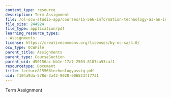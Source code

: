 ```yaml
---
content_type: resource
description: Term Assignment
file: /ol-ocw-studio-app/courses/15-566-information-technology-as-an-integrating-force-in-manufacturing-spring-2003/f104a9da578d3a429020606523f17731_lecture815566technologyassig.pdf
file_size: 244924
file_type: application/pdf
learning_resource_types:
- Assignments
license: https://creativecommons.org/licenses/by-nc-sa/4.0/
ocw_type: OCWFile
parent_title: Assignments
parent_type: CourseSection
parent_uid: d50156ac-bb1e-17a7-2503-8187ca93caf1
resourcetype: Document
title: lecture815566technologyassig.pdf
uid: f104a9da-578d-3a42-9020-606523f17731
---
```

Term Assignment